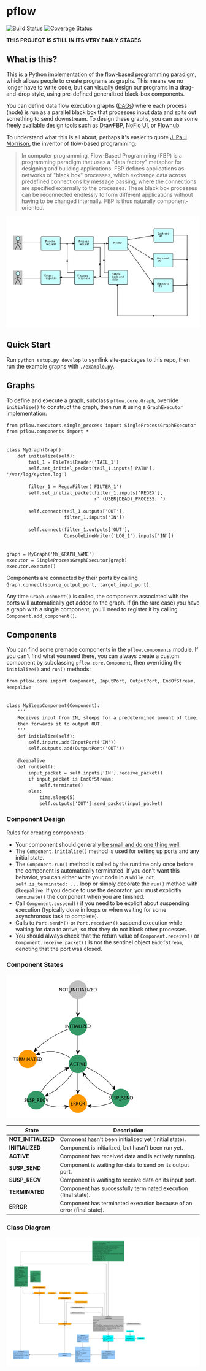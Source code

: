 # pflow

[![Build Status](https://travis-ci.org/Flushot/pflow.svg)](https://travis-ci.org/Flushot/pflow)
[![Coverage Status](https://coveralls.io/repos/Flushot/pflow/badge.svg?branch=master&service=github)](https://coveralls.io/github/Flushot/pflow?branch=master)

**THIS PROJECT IS STILL IN ITS VERY EARLY STAGES**

## What is this?

This is a Python implementation of the [flow-based programming](http://www.jpaulmorrison.com/fbp/) paradigm, which allows people to create programs as graphs. This means we no longer have to write code, but can visually design our programs in a drag-and-drop style, using pre-defined generalized black-box components.

You can define data flow execution graphs ([DAGs](https://en.wikipedia.org/wiki/Directed_acyclic_graph)) where each process (node) is run as a parallel black box that processes input data and spits out something to send downstream. To design these graphs, you can use some freely available design tools such as [DrawFBP](https://github.com/jpaulm/drawfbp), [NoFlo UI](https://github.com/noflo/noflo-ui), or [Flowhub](https://flowhub.io/).

To understand what this is all about, perhaps it's easier to quote [J. Paul Morrison](http://jpaulmorrison.com/), the inventor of flow-based programming:

> In computer programming, Flow-Based Programming (FBP) is a programming paradigm that uses a "data factory" metaphor 
for designing and building applications. FBP defines applications as networks of "black box" processes, which exchange 
data across predefined connections by message passing, where the connections are specified externally to the processes. 
These black box processes can be reconnected endlessly to form different applications without having to be changed 
internally. FBP is thus naturally component-oriented.

![Flow-based programming example](./docs/fbp-example.jpg)

## Quick Start

Run `python setup.py develop` to symlink site-packages to this repo, 
then run the example graphs with `./example.py`.


## Graphs

To define and execute a graph, subclass `pflow.core.Graph`, override `initialize()` to construct the graph,
then run it using a `GraphExecutor` implementation:

    from pflow.executors.single_process import SingleProcessGraphExecutor
    from pflow.components import *

    
    class MyGraph(Graph):
        def initialize(self):
            tail_1 = FileTailReader('TAIL_1')
            self.set_initial_packet(tail_1.inputs['PATH'], '/var/log/system.log')
    
            filter_1 = RegexFilter('FILTER_1')
            self.set_initial_packet(filter_1.inputs['REGEX'],
                                    r' (USER|DEAD)_PROCESS: ')
    
            self.connect(tail_1.outputs['OUT'], 
                         filter_1.inputs['IN'])
    
            self.connect(filter_1.outputs['OUT'],
                         ConsoleLineWriter('LOG_1').inputs['IN'])    


    graph = MyGraph('MY_GRAPH_NAME')
    executor = SingleProcessGraphExecutor(graph)
    executor.execute()

Components are connected by their ports by calling `Graph.connect(source_output_port, target_input_port)`.

Any time `Graph.connect()` is called, the components associated with the ports will automatically get added to the
graph. If (in the rare case) you have a graph with a single component, you'll need to register it by calling
`Component.add_component()`.


## Components

You can find some premade components in the `pflow.components` module. If you can't find what you need there,
you can always create a custom component by subclassing `pflow.core.Component`, then overriding the `initialize()` 
and `run()` methods:

    from pflow.core import Component, InputPort, OutputPort, EndOfStream, keepalive
    
    
    class MySleepComponent(Component):
        '''
        Receives input from IN, sleeps for a predetermined amount of time,
        then forwards it to output OUT.
        '''
        def initialize(self):
            self.inputs.add(InputPort('IN'))
            self.outputs.add(OutputPort('OUT'))
        
        @keepalive
        def run(self):
            input_packet = self.inputs['IN'].receive_packet()
            if input_packet is EndOfStream:
                self.terminate()
            else:
                time.sleep(5)
                self.outputs['OUT'].send_packet(input_packet)


### Component Design

Rules for creating components:

* Your component should generally [be small and do one thing well](http://c2.com/cgi/wiki?UnixDesignPhilosophy).
* The `Component.initialize()` method is used for setting up ports and any initial state.
* The `Component.run()` method is called by the runtime only once before the component is automatically terminated.
  If you don't want this behavior, you can either write your code in a `while not self.is_terminated: ...` loop or
  simply decorate the `run()` method with `@keepalive`. If you decide to use the decorator, you must explicitly
  `terminate()` the component when you are finished.
* Call `Component.suspend()` if you need to be explicit about suspending execution (typically done in loops or when 
  waiting for some asynchronous task to complete).
* Calls to `Port.send*()` or `Port.receive*()` suspend execution while waiting for data to arrive, so that they do 
  not block other processes.
* You should always check that the return value of `Component.receive()` or `Component.receive_packet()` is not the
  sentinel object `EndOfStream`, denoting that the port was closed.


### Component States

![Component states](./docs/states.png)

| State | Description |
| ----- | ----------- |
| **NOT_INITIALIZED** | Comonent hasn't been initialized yet (initial state). | 
| **INITIALIZED** | Component is initialized, but hasn't been run yet. |
| **ACTIVE** | Component has received data and is actively running. |
| **SUSP_SEND** | Component is waiting for data to send on its output port. |
| **SUSP_RECV** | Component is waiting to receive data on its input port. |
| **TERMINATED** | Component has successfully terminated execution (final state). |
| **ERROR** | Component has terminated execution because of an error (final state). |


### Class Diagram

![Class diagram](./docs/class-diagram.png)
